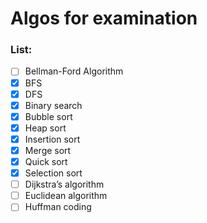 # Algos for examination
### List:
- [ ] Bellman-Ford Algorithm
- [x] BFS
- [x] DFS
- [x] Binary search
- [x] Bubble sort
- [x] Heap sort
- [x] Insertion sort
- [x] Merge sort
- [x] Quick sort
- [x] Selection sort
- [ ] Dijkstra’s algorithm
- [ ] Euclidean algorithm
- [ ] Huffman coding
